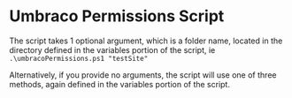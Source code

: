 # Umbraco Permissions Script

The script takes 1 optional argument, which is a folder name, located in the directory defined in the variables portion of the script, ie `.\umbracoPermissions.ps1 "testSite"`

Alternatively, if you provide no arguments, the script will use one of three methods, again defined in the variables portion of the script.
